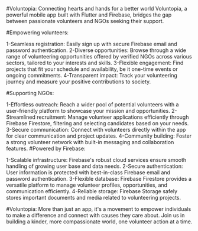 #Voluntopia: Connecting hearts and hands for a better world
Voluntopia, a powerful mobile app built with Flutter and Firebase, bridges the gap between passionate volunteers and NGOs seeking their support.

#Empowering volunteers:

1-Seamless registration: Easily sign up with secure Firebase email and password authentication.
2-Diverse opportunities: Browse through a wide range of volunteering opportunities offered by verified NGOs across various sectors, tailored to your interests and skills.
3-Flexible engagement: Find projects that fit your schedule and availability, be it one-time events or ongoing commitments.
4-Transparent impact: Track your volunteering journey and measure your positive contributions to society.

#Supporting NGOs:

1-Effortless outreach: Reach a wider pool of potential volunteers with a user-friendly platform to showcase your mission and opportunities.
2-Streamlined recruitment: Manage volunteer applications efficiently through Firebase Firestore, filtering and selecting candidates based on your needs.
3-Secure communication: Connect with volunteers directly within the app for clear communication and project updates.
4-Community building: Foster a strong volunteer network with built-in messaging and collaboration features.
#Powered by Firebase:

1-Scalable infrastructure: Firebase's robust cloud services ensure smooth handling of growing user base and data needs.
2-Secure authentication: User information is protected with best-in-class Firebase email and password authentication.
3-Flexible database: Firebase Firestore provides a versatile platform to manage volunteer profiles, opportunities, and communication efficiently.
4-Reliable storage: Firebase Storage safely stores important documents and media related to volunteering projects.

#Voluntopia: More than just an app, it's a movement to empower individuals to make a difference and connect with causes they care about. Join us in building a kinder, more compassionate world, one volunteer action at a time.
